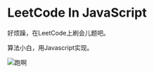 # LeetCode In JavaScript
好烦躁，在LeetCode上刷会儿题吧。

算法小白，用Javascript实现。

![跑啊](https://raw.githubusercontent.com/C1erman/Graph-bed/master/imgs/1st/one1.jpg)

